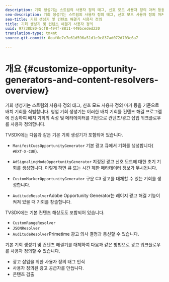 ```yaml
---
description: 기회 생성기는 스트림의 사용자 정의 태그, 신호 모드 사용자 정의 마커 등을 기준으로 배치 기회를 식별합니다. 영업 기회 생성기는 이러한 배치 기회를 컨텐츠 해결 프로그램에 전송하여 배치 기회의 속성 및 메타데이터를 기반으로 컨텐츠/광고 삽입 워크플로우를 사용자 정의합니다.
seo-description: 기회 생성기는 스트림의 사용자 정의 태그, 신호 모드 사용자 정의 마커 등을 기준으로 배치 기회를 식별합니다. 영업 기회 생성기는 이러한 배치 기회를 컨텐츠 해결 프로그램에 전송하여 배치 기회의 속성 및 메타데이터를 기반으로 컨텐츠/광고 삽입 워크플로우를 사용자 정의합니다.
seo-title: 기회 생성기 및 컨텐츠 해결기 사용자 정의
title: 기회 생성기 및 컨텐츠 해결기 사용자 정의
uuid: 97738b80-5cf8-494f-8811-449bceded220
translation-type: tm+mt
source-git-commit: 0eaf0e7e7e61d596a51d1c9c837ad072d703c6a7

---
```



# 개요 {#customize-opportunity-generators-and-content-resolvers-overview}

기회 생성기는 스트림의 사용자 정의 태그, 신호 모드 사용자 정의 마커 등을 기준으로 배치 기회를 식별합니다. 영업 기회 생성기는 이러한 배치 기회를 컨텐츠 해결 프로그램에 전송하여 배치 기회의 속성 및 메타데이터를 기반으로 컨텐츠/광고 삽입 워크플로우를 사용자 정의합니다.

TVSDK에는 다음과 같은 기본 기회 생성기가 포함되어 있습니다.

* `ManifestCuesOpportunityGenerator` 기본 광고 큐에서 기회를 생성합니다( `#EXT-X-CUE`).

* `AdSignalingModeOpportunityGenerator` 지정된 광고 신호 모드에 대한 초기 기회를 생성합니다. 이렇게 하면 큐 또는 시간 제한 메타데이터 정보가 무시됩니다.
* `CustomMarkerOpportunityGenerator` 구운 C3 광고를 대체할 수 있는 기회를 생성합니다.
* `AuditudeResolver`Adobe Opportunity Generator는 레이지 광고 해결 기능이 켜져 있을 때 기회를 창출합니다.

TVSDK에는 기본 컨텐츠 해상도도 포함되어 있습니다.

* `CustomRangeResolver`
* `JSONResolver`
* `AuditudeResolver`Primetime 광고 의사 결정과 통신할 수 있습니다.

기본 기회 생성기 및 컨텐츠 해결기를 대체하여 다음과 같은 방법으로 광고 워크플로우를 사용자 정의할 수 있습니다.

* 광고 삽입을 위한 사용자 정의 태그 인식
* 사용자 정의된 광고 공급자를 만듭니다.
* 콘텐츠 검출